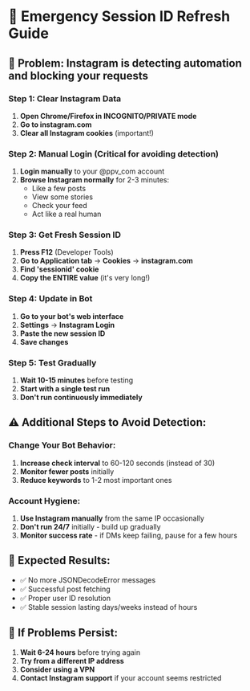 # 🔧 Emergency Session ID Refresh Guide

## 🚨 Problem: Instagram is detecting automation and blocking your requests

### Step 1: Clear Instagram Data
1. **Open Chrome/Firefox in INCOGNITO/PRIVATE mode**
2. **Go to instagram.com** 
3. **Clear all Instagram cookies** (important!)

### Step 2: Manual Login (Critical for avoiding detection)
1. **Login manually** to your @ppv_com account
2. **Browse Instagram normally** for 2-3 minutes:
   - Like a few posts
   - View some stories  
   - Check your feed
   - Act like a real human

### Step 3: Get Fresh Session ID
1. **Press F12** (Developer Tools)
2. **Go to Application tab** → **Cookies** → **instagram.com**
3. **Find 'sessionid' cookie**
4. **Copy the ENTIRE value** (it's very long!)

### Step 4: Update in Bot
1. **Go to your bot's web interface**
2. **Settings** → **Instagram Login**
3. **Paste the new session ID**
4. **Save changes**

### Step 5: Test Gradually
1. **Wait 10-15 minutes** before testing
2. **Start with a single test run**
3. **Don't run continuously immediately**

## ⚠️ Additional Steps to Avoid Detection:

### Change Your Bot Behavior:
1. **Increase check interval** to 60-120 seconds (instead of 30)
2. **Monitor fewer posts** initially
3. **Reduce keywords** to 1-2 most important ones

### Account Hygiene:
1. **Use Instagram manually** from the same IP occasionally
2. **Don't run 24/7** initially - build up gradually
3. **Monitor success rate** - if DMs keep failing, pause for a few hours

## 🎯 Expected Results:
- ✅ No more JSONDecodeError messages
- ✅ Successful post fetching
- ✅ Proper user ID resolution
- ✅ Stable session lasting days/weeks instead of hours

## 🔴 If Problems Persist:
1. **Wait 6-24 hours** before trying again
2. **Try from a different IP address**
3. **Consider using a VPN**
4. **Contact Instagram support** if your account seems restricted 